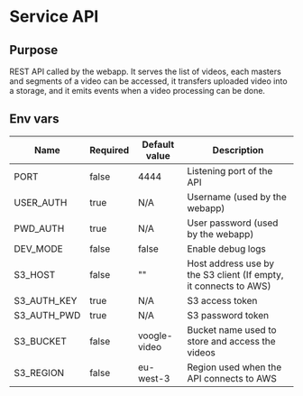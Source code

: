 # Service API
## Purpose

REST API called by the webapp. It serves the list of videos, each masters and segments of a video can be accessed, it
transfers uploaded video into a storage, and it emits events when a video processing can be done.

## Env vars

| Name          | Required   | Default value   | Description                                                        |
|---------------|------------|-----------------|--------------------------------------------------------------------|
| PORT          | false      | 4444            | Listening port of the API                                          |
| USER_AUTH     | true       | N/A             | Username (used by the webapp)                                      |
| PWD_AUTH      | true       | N/A             | User password (used by the webapp)                                 |
| DEV_MODE      | false      | false           | Enable debug logs                                                  |
| S3_HOST       | false      | ""              | Host address use by the S3 client (If empty, it connects to AWS)   |
| S3_AUTH_KEY   | true       | N/A             | S3 access token                                                    |
| S3_AUTH_PWD   | true       | N/A             | S3 password token                                                  |
| S3_BUCKET     | false      | voogle-video    | Bucket name used to store and access the videos                    |
| S3_REGION     | false      | eu-west-3       | Region used when the API connects to AWS                           |
